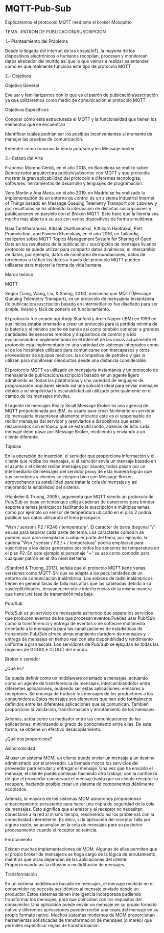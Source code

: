 # MQTT-Pub-Sub
Explicaremos el protocolo MQTT mediante el broker Mosquitto

TEMA: :PATRON DE PUBLICACION/SUSCRIPCION

1.- Planteamiento del Problema

Desde la llegada del internet de las cosas(IoT), la mayoría de los dispositivos electrónicos o
humanos recopilan, procesan y monitorean datos alrededor del mundo así que lo que vamos a
realizar es entender cómo es que realmente funciona este tipo de protocolo MQTT

2.- Objetivos

Objetivo General 

Evaluar y familiarizarnos con lo que es el patrón de publicación/suscripción ya que utilizaremos
como medio de comunicación el protocolo MQTT

Objetivos Específicos 

Conocer cómo está estructurada el MQTT y la funcionalidad que tienen los
elementos que se encuentran

Identificar cuáles podrían ser los posibles inconvenientes al momento de manejar
las pruebas de comunicación.

 Entender cómo funciona la teoría pub/sub y los Message broker
 
 3.- Estado del Arte 
 
 Francesc Moreno Cerdà, en el año 2018, en Barcelona se realizó sobre
Demostrador arquitectura publish/subscribe con MQTT y que pretendía mostrar
la gran aplicabilidad del protocolo a diferentes tecnologías, softwares,
herramientas de desarrollo y lenguajes de programación.

Vera Martín y Ana María, en el año 2019, en Madrid se ha realizado la
implementación de un entorno de control de un sistema Industrial Internet of
Things basado en Message Queuing Telemetry Transport con Labview y por
resultados se ha obtenido la interacción de distintas suscripciones y publicaciones
en paralelo con el Broken MQTT. Esto hace que la librería sea mucho más abierta
a su uso con varios dispositivos de forma simultánea.

Nasi Tantitharanukul, Kitisak Osathanunkul, Kittikorn Hantrakul, Part
Pramokchon, and Paween Khoenkaw, en el año 2016, en Tailandia, realizaron
sobre MQTT-Topics Management System for Sharing of Open Data.en los
resultados de la publicación / suscripción de mensajes livianos protocolo se puede
utilizar para compartir datos dinámicos, el intercambio de datos, por ejemplo,
datos de monitoreo de inundaciones, datos de terremotos o tráfico los datos a
través del protocolo MQTT pueden utilizarse para mejorar la forma de vida
humana.

Marco teórico 

MQTT

Según  (Tang, Wang, Liu, & Sheng, 2013), menciona que MQTT(Message Queuing Telemetry Transport), es un protocolo de mensajería instantánea de publicación/suscripción basado en intermediarios fue diseñado para ser simple, liviano y fácil de ponerlo en funcionamiento.

El protocolo fue creado por Andy Stanford y Areln Nipper  (IBM) en 1999 en sus inicios estaba orientado a crear un protocolo para la pérdida mínima de la batería y el mínimo ancho de banda así como también conectar a grandes cantidades de sensores remotos y dispositivos de control y a ido evolucionando e implementando en el internet de las cosas actualmente el protocolo está implementado en una variedad de sistemas integrados como el de los hospitales utilizado para comunicarse con marcapasos y otros proveedores de equipos médicos, las compañías de petróleo y gas lo utilizan para monitorear oleoductos desde una distancia considerable.

El protocolo MQTT es utilizado en mensajería instantánea y un protocolo de mensajería de publicación/suscripción basado en un agente ligero admitiendo así todas las plataformas y una variedad de lenguajes de programación populares siendo así una solución ideal para enviar mensajes debido a su simplicidad y escalabilidad así utilizado principalmente en el campo de los mensajes móviles.

El agente de mensajes Really Small Message Broker es una agencia de MQTT proporcionada por IBM, es usado para crear fácilmente un servidor de mensajería instantánea altamente eficiente este es el responsable de recibir mensajes del servidor y reenviarlos a dispositivos que estén relacionados con el tópico que se este utilizando, además de esto cada mensaje debe pasar por Message Broker, recibiendo y enviando a un cliente diferente.

Tópicos

En la operación de inserción, el servidor que proporciona información y el cliente que recibe los mensajes, si el servidor envía un mensaje basado en el asunto o el cliente recibe mensajes por asunto, todos pasan por un intermediario de mensajes del servidor proxy de esta manera logran que sus servidores y clientes se integren bien con Message Broker, aprovechando su estabilidad para tratar la cola de mensajes y asi mejorando la estabilidad del sistema.

(Hunkeler & Truong, 2005), argumenta que MQTT siendo un protocolo de Pub/Sub se basa en temas que utiliza cadenas de caracteres para brindar soporte a temas jerárquicos facilitando la suscripción a múltiples temas como por ejemplo un sensor de temperatura ubicado en el piso 2 podria publicar sus datos utilizando el tema jerarquico.

"Wsn / sensor / P2 / R248 / temperatura". El carácter de barra diagonal "/" se usa para separar cada parte del tema. Los caracteres comodín se pueden usar para reemplazar cualquier parte del tema, por ejemplo, la cadena "Wsn / sensor / P2 / + / temperatura" podría emplearse para suscribirse a los datos generados por todos los sensores de temperatura en el piso P2. En este ejemplo el personaje "+" se usó como comodín para cualquier patrón en el 4to nivel del tema.

(Stanford & Truong, 2013), señala que el protocolo MQTT tiene varias versiones como MQTT-SN que se adapta a las peculiaridades de un entorno de comunicación inalámbrica. Los enlaces de radio inalámbricos tienen en general tasas de falla más altas que las cableadas debido a su susceptibilidades, desvanecimiento e interferencias de la misma manera que tiene una tasa de transmisión más baja.


Pub/Sub

Pub/Sub es un servicio de mensajería asíncrono que separa los servicios que producen eventos de los que procesan eventos.Puedes usar Pub/Sub como la transferencia y entrega de eventos o de software multimedia orientado a la mensajería para las canalizaciones de estadísticas de transmisión.Pub/Sub ofrece almacenamiento duradero de mensajes y entrega de mensajes en tiempo real con alta disponibilidad y rendimiento uniforme a gran escala. Los servidores de Pub/Sub se ejecutan en todas las regiones de GOOGLE CLOUD del mundo.
 
Broker o servidor

¿Qué es?

Se puede definir como un middleware orientado a mensajes, actuando como un agente de transferencia de mensajes, intercambiándolos entre diferentes aplicaciones, pudiendo ser estas aplicaciones: emisores o receptores. Se encarga de traducir los mensajes de los productores a los consumidores. Estos mensajes son elementos que han sido formalmente definidos entre las diferentes aplicaciones que se comunican. También proporciona la validación, transformación y enrutamiento de los mensajes.

Además, actúa como un mediador entre las comunicaciones de las aplicaciones, minimizando el grado de conocimiento entre ellas. De esta forma, se obtiene un efectivo desacoplamiento.

¿Qué nos proporciona?

Asincronicidad

Al usar un sistema MOM, un cliente puede enviar un mensaje a un destino administrado por el proveedor. La llamada invoca los servicios del proveedor para enrutar y entregar el mensaje. Una vez que ha enviado el mensaje, el cliente puede continuar haciendo otro trabajo, con la confianza de que el proveedor conservará el mensaje hasta que un cliente receptor lo recupere, haciendo posible crear un sistema de componentes débilmente acoplados.

Además, la mayoría de los sistemas MOM asíncronos proporcionan almacenamiento persistente para hacer una copia de seguridad de la cola de mensajes. Esto significa que el emisor y el receptor no necesitan conectarse a la red al mismo tiempo, resolviendo así los problemas con la conectividad intermitente. Es decir, si la aplicación del receptor falla por alguna razón, se acumulan en la cola de mensajes para su posterior procesamiento cuando el receptor se reinicia.


Enrutamiento

Existen muchas implementaciones de MOM. Algunas de ellas permiten que el propio bróker de mensajería se haga cargo de la lógica de enrutamiento, mientras que otras dependen de las aplicaciones del cliente. Proporcionando así la difusión o multidifusión de mensajes.

Transformación

En un sistema middleware basado en mensajes, el mensaje recibido en el consumidor no necesita ser idéntico al mensaje enviado desde un productor. Estos sistemas tienen inteligencia incorporada pudiendo transformar los mensajes, para que coincidan con los requisitos del consumidor. Una aplicación puede enviar un mensaje en su propio formato nativo y diferentes aplicaciones pueden recibir una copia del mensaje en su propio formato nativo. Muchos sistemas modernos de MOM proporcionan herramientas sofisticadas de transformación de mensajes (o mareo) que permiten especificar reglas de transformación.

